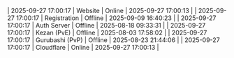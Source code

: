 | 2025-09-27 17:00:17 | Website | Online | 2025-09-27 17:00:13 |
| 2025-09-27 17:00:17 | Registration | Offline | 2025-09-09 16:40:23 |
| 2025-09-27 17:00:17 | Auth Server | Offline | 2025-08-18 09:33:31 |
| 2025-09-27 17:00:17 | Kezan (PvE) | Offline | 2025-08-03 17:58:02 |
| 2025-09-27 17:00:17 | Gurubashi (PvP) | Offline | 2025-08-23 21:44:06 |
| 2025-09-27 17:00:17 | Cloudflare | Online | 2025-09-27 17:00:13 |
